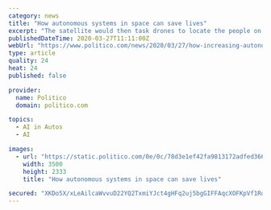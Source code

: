 ```yaml
---
category: news
title: "How autonomous systems in space can save lives"
excerpt: "The satellite would then task drones to locate the people on the trails and lead them with a billboard or audio message to a road, where a driverless car would bring them to the staging ... special cases that crop up that we have to deal with. … The more artificial intelligence you put into the modules, the more human it can be."
publishedDateTime: 2020-03-27T11:11:00Z
webUrl: "https://www.politico.com/news/2020/03/27/how-increasing-autonomy-in-space-can-save-lives-150301"
type: article
quality: 24
heat: 24
published: false

provider:
  name: Politico
  domain: politico.com

topics:
  - AI in Autos
  - AI

images:
  - url: "https://static.politico.com/0e/0c/78d3e1ef42fa9813172adfed3668/19425-satellite-gty-773.jpg"
    width: 3500
    height: 2333
    title: "How autonomous systems in space can save lives"

secured: "XKDo5X/xLeAilcaWvvuD22YQ2TxmiYJct4gHFq2uj5bgGIFFAqcXOFKpVf1RdxOG3qqTqigpeLChg4awcnw28PlEKMqwExDTFV5v1fLf5IqZl8aIUi5P/LpXfI/zB5+iBo93yRr+C5WFP+8WLRfqcNat6Sxgoujj+CGzWvBHQ1sVl6b+lcWWWJfimiZO+03vvAQLo64AWJ+u0UpkXIzfaCEp4DFicxQKQpi3bmIrT4mNm+6SnjsYOeg0PM095XONsDbU8LU0UKhj3TXA3B+whZvY0voEzHOj38r/Y+ez1gkN65bxaZG8hQib4998leA5esqAB2lDZ9wBjmbhOueGxfpo2vPjTJSFBU0SG2TtwneEcoXadL191LrKmTssRPkQ1yAU/j2lj5TuNEBqz+fS27oVF5/lh8Ih8gn4FWkoNRs9sdKDADa9b0+3eU3xbrZ3jjmsyEVZTqlxQEsri3Ug5HTzGn97BAmFCc+tNboL6zU=;U/sVUJn6TAb72iBk1m5kDQ=="
---
```



